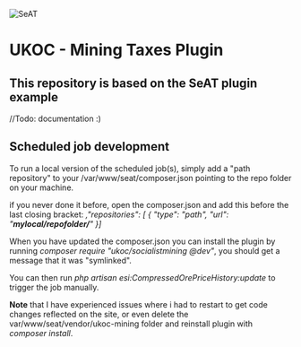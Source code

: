 ![SeAT](http://i.imgur.com/aPPOxSK.png)
# UKOC - Mining Taxes Plugin

## This repository is based on the SeAT plugin example
//Todo: documentation :)


## Scheduled job development

To run a local version of the scheduled job(s), simply add a "path repository" to your /var/www/seat/composer.json pointing to the repo folder on your machine.

if you never done it before, open the composer.json and add this before the last closing bracket:
*,"repositories": [
{
	"type": "path",
	"url": "**mylocal/repofolder/**"
}]*

When you have updated the composer.json you can install the plugin by running *composer require "ukoc/socialistmining @dev"*, you should get a message that it was "symlinked".

You can then run *php artisan esi:CompressedOrePriceHistory:update* to trigger the job manually.

**Note** that I have experienced issues where i had to restart to get code changes reflected on the site, or even delete the var/www/seat/vendor/ukoc-mining folder and reinstall plugin with *composer install*.

